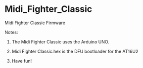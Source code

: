 Midi_Fighter_Classic
====================

Midi Fighter Classic Firmware

Notes:

1) The Midi Fighter Classic uses the Arduino UNO.

2) Midi Fighter Classic.hex is the DFU bootloader for the AT16U2

3) Have fun!
